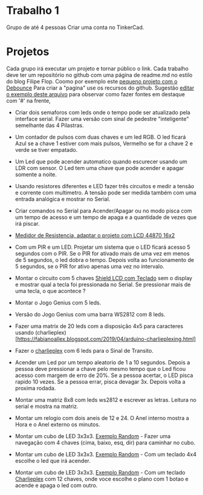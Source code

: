 # Trabalho 1 
Grupo de até 4 pessoas
Criar uma conta no TinkerCad. 
# Projetos

Cada grupo irá executar um projeto e tornar público o link. Cada trabalho deve ter um repositório no github com uma página de readme.md no estilo do blog Filipe Flop. Coomo por exemplo este [pequeno projeto com o Debounce](https://www.filipeflop.com/blog/debounce-o-que-e-e-como-resolver-via-software/)
Para criar a "pagina" use os recursos do github. Sugestão [editar o exemplo deste arquivo](https://github.com/arduinoufv/inf351/blob/master/README_template.md) para observar como fazer fontes em destaque com '#' na frente, 


* Criar dois semaforos com leds onde o tempo pode ser atualizado pela interface serial. Fazer uma versão com sinal de pedestre "inteligente" semelhante das 4 Pilastras. 

* Um contador de pulsos com duas chaves e um led RGB. O led ficará Azul se a chave 1 estiver com mais pulsos, Vermelho se for a chave 2 e verde se tiver empatado. 

* Um Led que pode acender automatico quando escurecer usando um LDR com sensor. O Led tem uma chave que pode acender e apagar somente a noite.

* Usando resistores diferentes e LED fazer três circuitos e medir a tensão e corrente com multimetro. A tensão pode ser medida também com uma entrada analógica e mostrar no Serial.

* Criar comandos no Serial para Acender/Apagar ou no modo pisca com um tempo de acesso e um tempo de apaga e a quantidade de vezes que irá piscar.

*  [Medidor de Resistencia, adaptar o projeto com LCD 44870 16x2](https://create.arduino.cc/projecthub/federico-vivaldi/sorting-resistors-the-lazy-way-ceb557)

* Com um PIR e um LED. Projetar um sistema que o LED ficará acesso 5 segundos com o PIR. Se o PIR for ativado mais de uma vez em menos de 5 segundos, o led dobra o tempo. Depois volta ao funcionamento de 5 segundos, se o PIR for ativo apenas uma vez no intervalo.

* Montar o circuito com 5 chaves [Shield LCD com Teclado](https://s3-sa-east-1.amazonaws.com/robocore-lojavirtual/463/LCD.Shield.pdf) sem o display e mostrar qual a tecla foi pressionada no Serial. Se pressionar mais de uma tecla, o que acontece ?

* Montar o Jogo Genius com 5 leds.

* Versão do Jogo Genius com uma barra WS2812 com 8 leds.

* Fazer uma matrix de 20 leds com a disposição 4x5 para caracteres usando (charlieplex)[https://fabianoallex.blogspot.com/2019/04/arduino-charlieplexing.html]

* Fazer o [charlieplex](https://fabianoallex.blogspot.com/2019/04/arduino-charlieplexing.html) com 6 leds para o Sinal de Transito.

* Acender um Led por um tempo aleatorio de 1 a 10 segundos. Depois a pessoa deve pressionar a chave pelo mesmo tempo que o Led ficou acesso com margem de erro de 20%. Se a pessoa acertar, o LED pisca rapido 10 vezes. Se a pessoa errar, pisca devagar 3x. Depois volta a proxima rodada. 

* Montar uma matriz 8x8 com leds ws2812 e escrever as letras. Leitura no serial e mostra na matriz.

* Montar um relogio com dois aneis de 12 e 24. O Anel interno mostra a Hora e o Anel externo os minutos.

* Montar um cubo de LED 3x3x3. [Exemplo Random](https://www.tinkercad.com/things/iDMYhxiUB9u-cubo-3x3x3-leds-aleatorios) - Fazer uma navegação com 4 chaves (cima, baixo, esq, dir) para caminhar no cubo.

* Montar um cubo de LED 3x3x3. [Exemplo Random](https://www.tinkercad.com/things/iDMYhxiUB9u-cubo-3x3x3-leds-aleatorios) - Com um teclado 4x4 escolhe o led que irá acender.

* Montar um cubo de LED 3x3x3. [Exemplo Random](https://www.tinkercad.com/things/iDMYhxiUB9u-cubo-3x3x3-leds-aleatorios) - Com um teclado [Charlieplex](http://fabianoallex.blogspot.com/2017/11/demonstracao-de-como-utilizar-varios.html) com 12 chaves, onde voce escolhe o plano com 1 botao e acende e apaga o led com outro.





